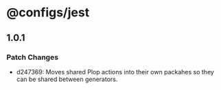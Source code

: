 # @configs/jest

## 1.0.1

### Patch Changes

- d247369: Moves shared Plop actions into their own packahes so they can be shared between generators.

